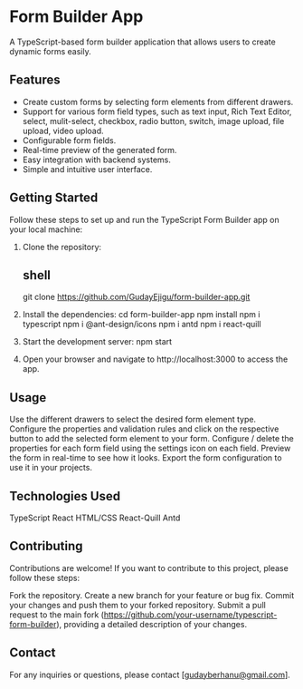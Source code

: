 # Form Builder App

A TypeScript-based form builder application that allows users to create dynamic forms easily.

## Features

- Create custom forms by selecting form elements from different drawers.
- Support for various form field types, such as text input, Rich Text Editor, select, mulit-select, checkbox, radio button, switch, image upload, file upload, video upload.
- Configurable form fields.
- Real-time preview of the generated form.
- Easy integration with backend systems.
- Simple and intuitive user interface.

## Getting Started

Follow these steps to set up and run the TypeScript Form Builder app on your local machine:

1. Clone the repository:

   ## shell

   git clone https://github.com/GudayEjigu/form-builder-app.git

2. Install the dependencies:
   cd form-builder-app
   npm install
   npm i typescript
   npm i @ant-design/icons
   npm i antd
   npm i react-quill
3. Start the development server:
   npm start

4. Open your browser and navigate to http://localhost:3000 to access the app.

## Usage

Use the different drawers to select the desired form element type.
Configure the properties and validation rules and click on the respective button to add the selected form element to your form.
Configure / delete the properties for each form field using the settings icon on each field.
Preview the form in real-time to see how it looks.
Export the form configuration to use it in your projects.

## Technologies Used

TypeScript
React
HTML/CSS
React-Quill
Antd

## Contributing

Contributions are welcome! If you want to contribute to this project, please follow these steps:

Fork the repository.
Create a new branch for your feature or bug fix.
Commit your changes and push them to your forked repository.
Submit a pull request to the main fork (https://github.com/your-username/typescript-form-builder), providing a detailed description of your changes.

## Contact

For any inquiries or questions, please contact [gudayberhanu@gmail.com].
